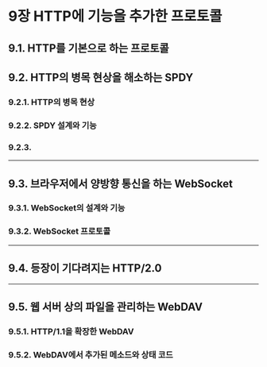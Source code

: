 # 9장 HTTP에 기능을 추가한 프로토콜

## 9.1. HTTP를 기본으로 하는 프로토콜
## 9.2. HTTP의 병목 현상을 해소하는 SPDY
### 9.2.1. HTTP의 병목 현상
### 9.2.2. SPDY 설계와 기능
### 9.2.3. 
---
## 9.3. 브라우저에서 양방향 통신을 하는 WebSocket
### 9.3.1. WebSocket의 설계와 기능
### 9.3.2. WebSocket 프로토콜
---
## 9.4. 등장이 기다려지는 HTTP/2.0
--- 
## 9.5. 웹 서버 상의 파일을 관리하는 WebDAV
### 9.5.1. HTTP/1.1을 확장한 WebDAV
### 9.5.2. WebDAV에서 추가된 메소드와 상태 코드